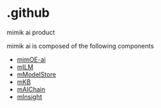 # .github
mimik ai product

mimik ai is composed of the following components
- [mimOE-ai](https://github.com/mimik-mimOE)
- [mILM](https://github.com/edgemicroservice/milm)
- [mModelStore](https://github.com/edgemicroservice/mmodelstore)
- [mKB](https://github.com/edgemicroservice/mkb)
- [mAIChain](https://github.com/edgemicroservice/mai)
- [mInsight](https://github.com/edgemicroservice/minsight)
